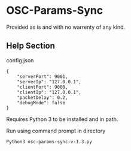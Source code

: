 # OSC-Params-Sync

Provided as is and with no warrenty of any kind.

## Help Section

config.json

```
{
    "serverPort": 9001,
    "serverIp": "127.0.0.1",
    "clientPort": 9000,
    "clientIp": "127.0.0.1",
    "packetDelay": 0.2,
    "debugMode": false
}
```
Requires Python 3 to be installed and in path.

Run using command prompt in directory
```
Python3 osc-params-sync-v-1.3.py
```
